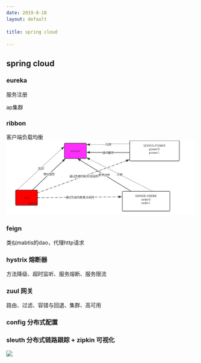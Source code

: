 ```yaml
---
date: 2019-8-18
layout: default

title: spring cloud

---
```


## spring cloud
### eureka
服务注册

ap集群
### ribbon
客户端负载均衡
![](https://github.com/garydai/garydai.github.com/raw/master/_posts/pic/ribbon.png)
### feign
类似mabtis的dao，代理http请求
### hystrix 熔断器
方法降级、超时监听、服务熔断、服务限流
### zuul 网关
路由、过滤、容错与回退、集群、高可用
### config 分布式配置
### sleuth 分布式链路跟踪 + zipkin 可视化

![](https://github.com/garydai/garydai.github.com/raw/master/_posts/pic/springcloud.png)


